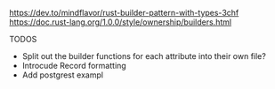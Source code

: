 https://dev.to/mindflavor/rust-builder-pattern-with-types-3chf
https://doc.rust-lang.org/1.0.0/style/ownership/builders.html

TODOS

- Split out the builder functions for each attribute into their own file?
- Introcude Record formatting
- Add postgrest exampl
